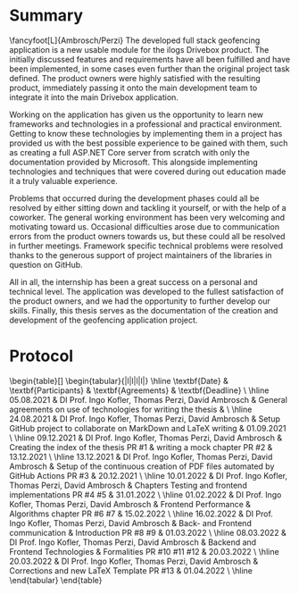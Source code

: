 # Summary
\fancyfoot[L]{Ambrosch/Perzi}
The developed full stack geofencing application is a new usable module for the ilogs Drivebox product. The initially discussed features and requirements have all been fulfilled and have been implemented, in some cases even further than the original project task defined. The product owners were highly satisfied with the resulting product, immediately passing it onto the main development team to integrate it into the main Drivebox application. 

Working on the application has given us the opportunity to learn new frameworks and technologies in a professional and practical environment. Getting to know these technologies by implementing them in a project has provided us with the best possible experience to be gained with them, such as creating a full ASP.NET Core server from scratch with only the documentation provided by Microsoft. This alongside implementing technologies and techniques that were covered during out education made it a truly valuable experience.

Problems that occurred during the development phases could all be resolved by either sitting down and tackling it yourself, or with the help of a coworker. The general working environment has been very welcoming and motivating toward us. Occasional difficulties arose due to communication errors from the product owners towards us, but these could all be resolved in further meetings. Framework specific technical problems were resolved thanks to the generous support of project maintainers of the libraries in question on GitHub.

All in all, the internship has been a great success on a personal and technical level. The application was developed to the fullest satisfaction of the product owners, and we had the opportunity to further develop our skills. Finally, this thesis serves as the documentation of the creation and development of the geofencing application project.

# Protocol
\begin{table}[]
\begin{tabular}{|l|l|l|l|}
\hline
\textbf{Date} & \textbf{Participants}                              & \textbf{Agreements}                                                              & \textbf{Deadline} \\ \hline
05.08.2021    & DI Prof. Ingo Kofler, Thomas Perzi, David Ambrosch & General agreements on use of technologies for writing the thesis                 &                   \\ \hline
24.08.2021    & DI Prof. Ingo Kofler, Thomas Perzi, David Ambrosch & Setup GitHub project to collaborate on MarkDown and LaTeX writing                & 01.09.2021        \\ \hline
09.12.2021    & DI Prof. Ingo Kofler, Thomas Perzi, David Ambrosch & Creating the index of the thesis PR \#1 \& writing a mock chapter PR \#2         & 13.12.2021        \\ \hline
13.12.2021    & DI Prof. Ingo Kofler, Thomas Perzi, David Ambrosch & Setup of the continuous creation of PDF files automated by GitHub Actions PR \#3 & 20.12.2021        \\ \hline
10.01.2022    & DI Prof. Ingo Kofler, Thomas Perzi, David Ambrosch & Chapters Testing and frontend implementations PR \#4 \#5                         & 31.01.2022        \\ \hline
01.02.2022    & DI Prof. Ingo Kofler, Thomas Perzi, David Ambrosch & Frontend Performance \& Algorithms chapter PR \#6 \#7                            & 15.02.2022        \\ \hline
16.02.2022    & DI Prof. Ingo Kofler, Thomas Perzi, David Ambrosch & Back- and Frontend communication \& Introduction PR \#8 \#9                      & 01.03.2022        \\ \hline
08.03.2022    & DI Prof. Ingo Kofler, Thomas Perzi, David Ambrosch & Backend and Frontend Technologies \& Formalities PR \#10 \#11 \#12               & 20.03.2022        \\ \hline
20.03.2022    & DI Prof. Ingo Kofler, Thomas Perzi, David Ambrosch & Corrections and new LaTeX Template PR \#13                                       & 01.04.2022        \\ \hline
\end{tabular}
\end{table}